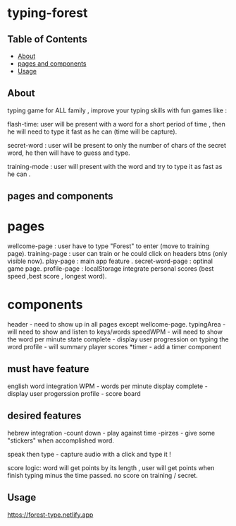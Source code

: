 # typing-forest

## Table of Contents

- [About](#about)
- [pages and components](#getting_started)
- [Usage](#usage)

## About <a name = "about"></a>

typing game for ALL family , improve your typing skills with fun games like :

flash-time: user will be present with a word for a short period of time , then he will need to type it fast as he can (time will be capture).

secret-word : user will be present to only the number of chars of the secret word, he then will have to guess and type.

training-mode : user will present with the word and try to type it as fast as he can .

## pages and components <a name = "getting_started"></a>

# pages

wellcome-page : user have to type "Forest" to enter (move to training page).
training-page : user can train or he could click on headers btns (only visible now).
play-page : main app feature .
secret-word-page : optinal game page.
profile-page : localStorage integrate personal scores (best speed ,best score , longest word).

# components

header - need to show up in all pages except wellcome-page. typingArea - will need to show and listen to keys/words speedWPM - will need to show the word per minute state complete - display user progression on typing the word profile - will summary player scores \*timer - add a timer component

## must have feature

english word integration
WPM - words per minute display
complete - display user progerssion
profile - score board

## desired features

hebrew integration -count down - play against time -pirzes - give some "stickers" when accomplished word.

speak then type - capture audio with a click and type it !

score logic: word will get points by its length , user will get points when finish typing minus the time passed. no score on training / secret.

## Usage <a name = "usage"></a>

https://forest-type.netlify.app
